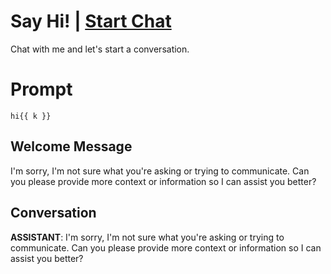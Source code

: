 

# Say Hi! | [Start Chat](https://gptcall.net/chat.html?data=%7B%22contact%22%3A%7B%22id%22%3A%22zkteF5HigipcQ5tVOIIAc%22%2C%22flow%22%3Atrue%7D%7D)
Chat with me and let's start a conversation.

# Prompt

```
hi{{ k }}
```

## Welcome Message
I'm sorry, I'm not sure what you're asking or trying to communicate. Can you please provide more context or information so I can assist you better?

## Conversation

**ASSISTANT**: I'm sorry, I'm not sure what you're asking or trying to communicate. Can you please provide more context or information so I can assist you better?

